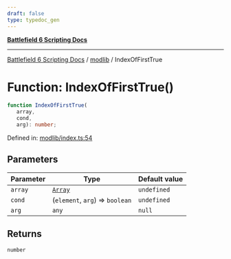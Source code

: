```yaml
---
draft: false
type: typedoc_gen
---
```


[**Battlefield 6 Scripting Docs**](../../_index.md)

***

[Battlefield 6 Scripting Docs](../../_index.md) / [modlib](../_index.md) / IndexOfFirstTrue

# Function: IndexOfFirstTrue()

```ts
function IndexOfFirstTrue(
   array, 
   cond, 
   arg): number;
```

Defined in: [modlib/index.ts:54](https://github.com/battlefield-portal-community/portal-docs/blob/ff09b2690670f74de7e97198022e5a97ff1161ff/generators/santiago/modlib/index.ts#L54)

## Parameters

| Parameter | Type | Default value |
| ------ | ------ | ------ |
| `array` | [`Array`](../../mod/mod/Array/_index.md) | `undefined` |
| `cond` | (`element`, `arg`) => `boolean` | `undefined` |
| `arg` | `any` | `null` |

## Returns

`number`
